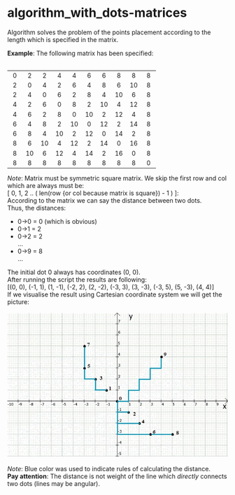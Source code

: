algorithm_with_dots-matrices
============================

Algorithm solves the problem of the points placement according to the length which is specified in the matrix.

__Example__:
The following matrix has been specified:
<br><br>
<table layout="fixed">
<tr align="center">
    <td width="20"> 0 </td><td width="20"> 2 </td><td width="20"> 2 </td><td width="20"> 4 </td><td width="20"> 4 </td><td width="20"> 6 </td><td width="20"> 6 </td><td width="20"> 8 </td><td width="20"> 8 </td><td width="20"> 8 </td>
</tr>
<tr align="center">
    <td> 2 </td><td> 0 </td><td> 4 </td><td> 2 </td><td> 6 </td><td> 4 </td><td> 8 </td><td> 6 </td><td> 10 </td><td> 8 </td>
</tr>
<tr align="center">
    <td> 2 </td><td> 4 </td><td> 0 </td><td> 6 </td><td> 2 </td><td> 8 </td><td> 4 </td><td> 10 </td><td> 6 </td><td> 8 </td>
</tr>
<tr align="center">
    <td> 4 </td><td> 2 </td><td> 6 </td><td> 0 </td><td> 8 </td><td> 2 </td><td> 10 </td><td> 4 </td><td> 12 </td><td> 8 </td>
</tr>
<tr align="center">
    <td> 4 </td><td> 6 </td><td> 2 </td><td> 8 </td><td> 0 </td><td> 10 </td><td> 2 </td><td> 12 </td><td> 4 </td><td> 8 </td>
</tr>
<tr align="center">
    <td> 6 </td><td> 4 </td><td> 8 </td><td> 2 </td><td> 10 </td><td> 0 </td><td> 12 </td><td> 2 </td><td> 14 </td><td> 8 </td>
</tr>
<tr align="center">
    <td> 6 </td><td> 8 </td><td> 4 </td><td> 10 </td><td> 2 </td><td> 12 </td><td> 0 </td><td> 14 </td><td> 2 </td><td> 8 </td>
</tr>
<tr align="center">
    <td> 8 </td><td> 6 </td><td> 10 </td><td> 4 </td><td> 12 </td><td> 2 </td><td> 14 </td><td> 0 </td><td> 16 </td><td> 8 </td>
</tr>
<tr align="center">
    <td> 8 </td><td> 10 </td><td> 6 </td><td> 12 </td><td> 4 </td><td> 14 </td><td> 2 </td><td> 16 </td><td> 0 </td><td> 8 </td>
</tr>
<tr align="center">
    <td> 8 </td><td> 8 </td><td> 8 </td><td> 8 </td><td> 8 </td><td> 8 </td><td> 8 </td><td> 8 </td><td> 8 </td><td> 0 </td>
</tr>
</table>

_Note_: Matrix must be symmetric square matrix.
        We skip the first row and col which are always must be:
<br>[ 0, 1, 2 .. ( len(row {or col because matrix is square}) - 1 ) ]:<br>
According to the matrix we can say the distance between two dots.<br> Thus, the distances: <br>
<ul>
    <li> 0->0 = 0 (which is obvious)</li>
    <li> 0->1 = 2
    <li> 0->2 = 2<br>
    ...
    <li> 0->9 = 8 </li>
    ...
</ul>

The initial dot 0 always has coordinates (0, 0).<br>
After running the script the results are following:
<br>[(0, 0), (-1, 1), (1, -1), (-2, 2), (2, -2), (-3, 3), (3, -3), (-3, 5), (5, -3), (4, 4)]<br>
If we visualise the result using Cartesian coordinate system we will get the picture:<br>
<br> ![result](./ex.jpg) <br>
<br> _Note_: Blue color was used to indicate rules of calculating the distance.
<br> __Pay attention__: The distance is not weight of the line which _directly_ connects two dots (lines may be angular).